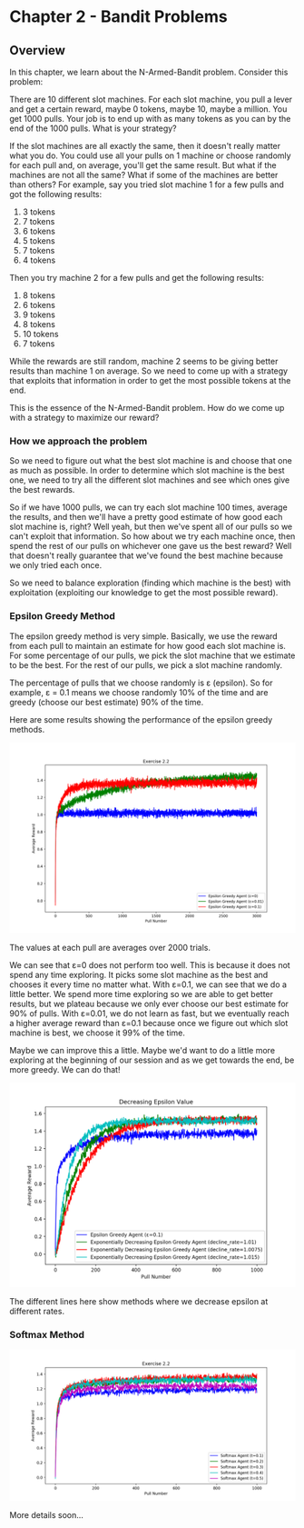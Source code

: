 # Chapter 2 - Bandit Problems

## Overview
In this chapter, we learn about the N-Armed-Bandit problem. Consider this problem:

There are 10 different slot machines. For each slot machine, you pull a lever and
get a certain reward, maybe 0 tokens, maybe 10, maybe a million. You get 1000 pulls.
Your job is to end up with as many tokens as you can by the end of the 1000 pulls. 
What is your strategy?

If the slot machines are all exactly the same, then it doesn't really matter what you do.
You could use all your pulls on 1 machine or choose randomly for each pull and, on average,
you'll get the same result. But what if the machines are not all the same? What if
some of the machines are better than others? For example, say you tried slot machine 1 for
a few pulls and got the following results:

1. 3 tokens
2. 7 tokens
3. 6 tokens
4. 5 tokens
5. 7 tokens
6. 4 tokens

Then you try machine 2 for a few pulls and get the following results:

1. 8 tokens
2. 6 tokens
3. 9 tokens
4. 8 tokens
5. 10 tokens
6. 7 tokens

While the rewards are still random, machine 2 seems to be giving better results than machine 1
on average. So we need to come up with a strategy that exploits that information in order to get
the most possible tokens at the end.

This is the essence of the N-Armed-Bandit problem. How do we come up with a strategy to maximize
our reward?

### How we approach the problem

So we need to figure out what the best slot machine is and choose that one as much as possible.
In order to determine which slot machine is the best one, we need to try all the different
slot machines and see which ones give the best rewards. 

So if we have 1000 pulls, we can try each slot machine 100 times, average the results, 
and then we'll have a pretty good estimate of how good each slot machine is, right? 
Well yeah, but then we've spent all of our pulls so we can't exploit that information. 
So how about we try each machine once, then spend the rest of our pulls on whichever one
gave us the best reward? Well that doesn't really guarantee that we've found the best
machine because we only tried each once.

So we need to balance exploration (finding which machine is the best) with exploitation
(exploiting our knowledge to get the most possible reward).

### Epsilon Greedy Method

The epsilon greedy method is very simple. Basically, we use the reward from each pull
to maintain an estimate for how good each slot machine is. For some percentage of
our pulls, we pick the slot machine that we estimate to be the best. For the rest of our
pulls, we pick a slot machine randomly.

The percentage of pulls that we choose randomly is ε (epsilon). So for example, 
ε = 0.1 means we choose randomly 10% of the time and are greedy (choose our best estimate)
90% of the time.

Here are some results showing the performance of the epsilon greedy methods.

![Epsilon Greedy Methods](./results/exercise_2_2_a.png)

The values at each pull are averages over 2000 trials.

We can see that ε=0 does not perform too well. This is because it does not spend any
time exploring. It picks some slot machine as the best and chooses it every time no
matter what. With ε=0.1, we can see that we do a little better. We spend more time exploring
so we are able to get better results, but we plateau because we only ever choose our best
estimate for 90% of pulls. With ε=0.01, we do not learn as fast, but we eventually reach a
higher average reward than ε=0.1 because once we figure out which slot machine is best,
we choose it 99% of the time.

Maybe we can improve this a little. Maybe we'd want to do a little more exploring
at the beginning of our session and as we get towards the end, be more greedy. We can
do that!

![Decreasing Epsilon Methods](./results/decreasing_epsilon.png)

The different lines here show methods where we decrease epsilon at different
rates.

### Softmax Method

![Softmax Methods](./results/exercise_2_2_b.png)

More details soon...